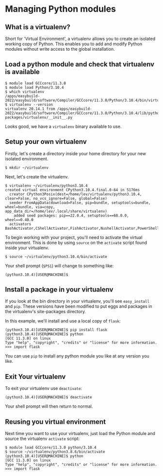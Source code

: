 # Managing Python modules

## What is a virtualenv?
Short for 'Virtual Environment', a virtualenv allows you to create an isolated working copy of Python. This enables you to add and modify Python modules without write access to the global installation.

## Load a python module and check that virtualenv is available
```
$ module load GCCcore/11.3.0 
$ module load Python/3.10.4
$ which virtualenv
/apps/easybuild-2022/easybuild/software/Compiler/GCCcore/11.3.0/Python/3.10.4/bin/virtualenv
$ virtualenv --version
virtualenv 20.14.1 from /apps/easybuild-2022/easybuild/software/Compiler/GCCcore/11.3.0/Python/3.10.4/lib/python3.10/site-packages/virtualenv/__init__.py
```

Looks good, we have a `virtualenv` binary available to use.

## Setup your own virtualenv
Firstly, let's create a directory inside your home directory for your new isolated environment.
```
$ mkdir ~/virtualenv
```
Next, let's create the virtualenv.

```
$ virtualenv ~/virtualenv/python3.10.4
created virtual environment CPython3.10.4.final.0-64 in 5176ms
  creator CPython3Posix(dest=/home/lev/virtualenv/python3.10.4, clear=False, no_vcs_ignore=False, global=False)
  seeder FromAppData(download=False, pip=bundle, setuptools=bundle, wheel=bundle, via=copy, app_data_dir=/home/lev/.local/share/virtualenv)
    added seed packages: pip==22.0.4, setuptools==68.0.0, wheel==0.40.0
  activators BashActivator,CShellActivator,FishActivator,NushellActivator,PowerShellActivator,PythonActivator
```

To begin working with your project, you'll need to activate the virtual environment. This is done by using `source` on the `activate` script found inside your virtualenv.
```
$ source ~/virtualenv/python3.10.4/bin/activate
```
Your shell prompt (`$PS1`) will change to something like:
```
(python3.10.4)[USER@MACHINE]$ 
```

## Install a package in your virtualenv
If you look at the bin directory in your virtualenv, you'll see `easy_install` and `pip`. These versions have been modified to put eggs and packages in the virtualenv's site-packages directory.

In this example, we'll install and use a local copy of `flask`:
```
(python3.10.4)[USER@MACHINE]$ pip install flask
(python3.10.4)[USER@MACHINE]$ python
[GCC 11.3.0] on linux
Type "help", "copyright", "credits" or "license" for more information.
>>> import flask
```

You can use `pip` to install any python module you like at any version you like.

## Exit Your virtualenv
To exit your virtualenv use `deactivate`:
```
(python3.10.4)[USER@MACHINE]$ deactivate 
```

Your shell prompt will then return to normal.

## Reusing you virtual environment

Next time you want to use your virtualenv, just load the Python module and source the virtualenv `activate` script:
```
$ module load GCCcore/11.3.0 python/3.10.4
$ source ~/virtualenv/python3.8.6/bin/activate
(python3.10.4)[USER@MACHINE]$ python
[GCC 11.3.0] on linux
Type "help", "copyright", "credits" or "license" for more information.
>>> import flask
```
